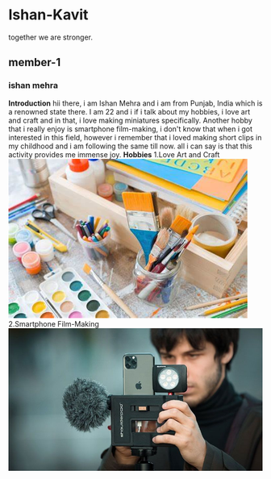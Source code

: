 # Ishan-Kavit
together we are stronger.

## member-1 
### ishan mehra
**Introduction**
hii there, i am Ishan Mehra and i am from Punjab, India which is a renowned state there. I am 22 and i if i talk about my hobbies, i love art and craft and in that, i love making miniatures specifically. Another hobby that i really enjoy is smartphone film-making, i don't know that when i got interested in this field, however i remember that i loved making short clips in my childhood and i am following the same till now. all i can say is that this activity provides me immense joy. 
**Hobbies**
1.Love Art and Craft
<img src="images/art and craft.jpeg">
2.Smartphone Film-Making
<img src="images/videography.jpg">



